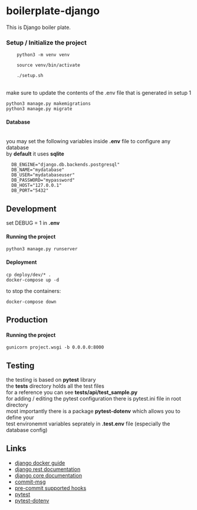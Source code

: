 # boilerplate-django
This is Django boiler plate.


### Setup / Initialize the project
```
    python3 -m venv venv
```
```
    source venv/bin/activate
```
```
    ./setup.sh
```
<br/> make sure to update the contents of the .env file that is generated in setup 1
<br/>
```
python3 manage.py makemigrations
python3 manage.py migrate
```


#### Database
<br /> you may set the following variables inside **.env** file to configure any database
<br /> by **default** it uses **sqlite**
```
  DB_ENGINE="django.db.backends.postgresql"
  DB_NAME="mydatabase"
  DB_USER="mydatabaseuser"
  DB_PASSWORD="mypassword"
  DB_HOST="127.0.0.1"
  DB_PORT="5432"
```


## Development
set DEBUG = 1 in **.env**
#### Running the project
```python3 manage.py runserver```
#### Deployment
```
cp deploy/dev/* .
docker-compose up -d
```
to stop the containers:
```
docker-compose down
```


## Production
#### Running the project
```gunicorn project.wsgi -b 0.0.0.0:8000```



## Testing

the testing is based on **pytest** library
<br />  the **tests** directory holds all the test files
<br />  for a reference you can see **tests/api/test_sample.py**
<br />  for adding / editing the pytest configuration there is pytest.ini file in root directory
<br />  most importantly there is a package **pytest-dotenv** which allows you to define your
<br />  test environemnt variables seprately in **.test.env** file (especially the database config)


## Links
<ul>
<li><a href="https://docs.docker.com/samples/django/">django docker guide</a></li>
<li><a href="https://www.django-rest-framework.org/">django rest documentation</a></li>
<li><a href="https://www.djangoproject.com/">django core documentation</a></li>
<li><a href="https://github.com/dimaka-wix/commit-msg-hook">commit-msg</a></li>
<li><a href="https://pre-commit.com/hooks.html" >pre-commit supported hooks</a></li>
<li><a href="https://pytest-django.readthedocs.io/en/latest/database.html">pytest</a></li>
<li><a href="https://github.com/quiqua/pytest-dotenv">pytest-dotenv</a></li>
</ul>
